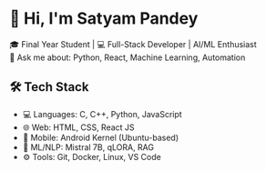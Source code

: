 # 👋 Hi, I'm Satyam Pandey

🎓 Final Year Student | 💻 Full-Stack Developer | AI/ML Enthusiast    
💬 Ask me about: Python, React, Machine Learning, Automation  

## 🛠️ Tech Stack
- 💻 Languages: C, C++, Python, JavaScript
- 🌐 Web: HTML, CSS, React JS
- 📱 Mobile: Android Kernel (Ubuntu-based)
- 🧠 ML/NLP: Mistral 7B, qLORA, RAG
- ⚙️ Tools: Git, Docker, Linux, VS Code
